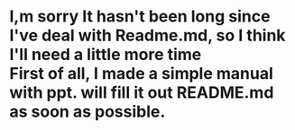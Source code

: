 I,m sorry It hasn't been long since I've deal with Readme.md, so I think I'll need a little more time   
First of all, I made a simple manual with ppt.  will fill it out README.md as soon as possible.
============================================================================================================
